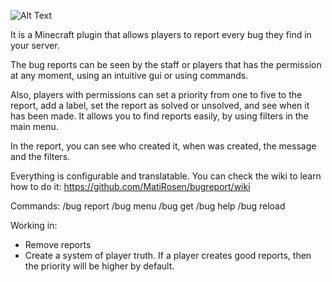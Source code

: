 ![Alt Text](https://i.imgur.com/W5Xo1Gk.jpeg)

It is a Minecraft plugin that allows players to report every bug they find in your server.

The bug reports can be seen by the staff or players that has the permission at any moment, 
using an intuitive gui or using commands.

Also, players with permissions can set a priority from one to five to the report, add a label, 
set the report as solved or unsolved, and see when it has been made. It allows you to find reports 
easily, by using filters in the main menu.

In the report, you can see who created it, when was created, the message and the filters.  

Everything is configurable and translatable. You can check the wiki to learn how to do it: 
https://github.com/MatiRosen/bugreport/wiki

Commands:
/bug report
/bug menu
/bug get
/bug help
/bug reload

Working in:
- Remove reports
- Create a system of player truth. If a player creates good reports, then the priority will be 
higher by default.
